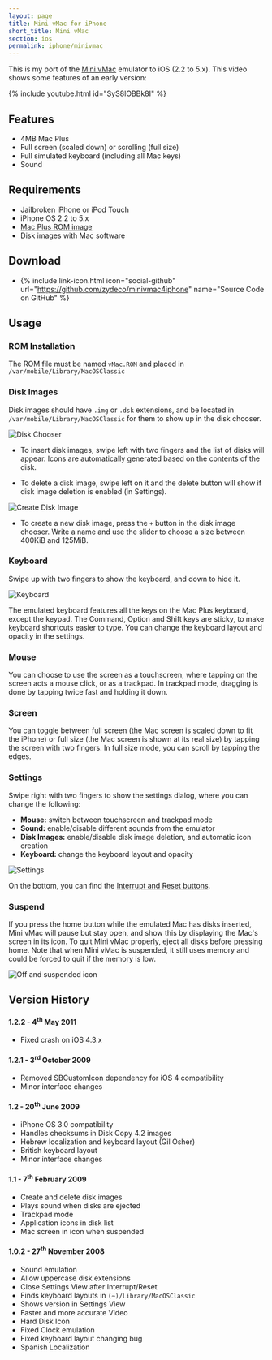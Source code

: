 ```yaml
---
layout: page
title: Mini vMac for iPhone
short_title: Mini vMac
section: ios
permalink: iphone/minivmac
---
```


This is my port of the [Mini vMac](http://www.gryphel.com/c/minivmac/) emulator
to iOS (2.2 to 5.x). This video shows some features of an early version:

{% include youtube.html id="SyS8lOBBk8I" %}

## Features

* 4MB Mac Plus
* Full screen (scaled down) or scrolling (full size)
* Full simulated keyboard (including all Mac keys)
* Sound

## Requirements

* Jailbroken iPhone or iPod Touch
* iPhone OS 2.2 to 5.x
* [Mac Plus ROM image](http://www.gryphel.com/c/minivmac/start.html)
* Disk images with Mac software

## Download

* {% include link-icon.html icon="social-github" url="https://github.com/zydeco/minivmac4iphone" name="Source Code on GitHub" %}

## Usage

### ROM Installation

The ROM file must be named `vMac.ROM` and placed in `/var/mobile/Library/MacOSClassic`

### Disk Images

Disk images should have `.img` or `.dsk` extensions, and be located in
`/var/mobile/Library/MacOSClassic` for them to show up in the disk chooser.

![Disk Chooser](/images/minivmac4iphone/1-insert-disk.png)

* To insert disk images, swipe left with two fingers and the list of disks will
    appear. Icons are automatically generated based on the contents of the disk.

* To delete a disk image, swipe left on it and the delete button will show if disk
    image deletion is enabled (in Settings).

![Create Disk Image](/images/minivmac4iphone/2-new-disk.png)

* To create a new disk image, press the `+` button in the disk image chooser.
    Write a name and use the slider to choose a size between 400KiB and 125MiB.

### Keyboard

Swipe up with two fingers to show the keyboard, and down to hide it.

![Keyboard](/images/minivmac4iphone/3-keyboard.png)

The emulated keyboard features all the keys on the Mac Plus keyboard, except
the keypad. The Command, Option and Shift keys are sticky, to make keyboard
shortcuts easier to type. You can change the keyboard layout and opacity in the
settings.

### Mouse

You can choose to use the screen as a touchscreen, where tapping on the screen
acts a mouse click, or as a trackpad. In trackpad mode, dragging is done by
tapping twice fast and holding it down.

### Screen

You can toggle between full screen (the Mac screen is scaled down to fit the
iPhone) or full size (the Mac screen is shown at its real size) by tapping the
screen with two fingers. In full size mode, you can scroll by tapping the edges.

### Settings

Swipe right with two fingers to show the settings dialog, where you can change
the following:

* **Mouse:** switch between touchscreen and trackpad mode
* **Sound:** enable/disable different sounds from the emulator
* **Disk Images:** enable/disable disk image deletion, and automatic icon creation
* **Keyboard:** change the keyboard layout and opacity

![Settings](/images/minivmac4iphone/4-settings.png)

On the bottom, you can find the [Interrupt and Reset buttons](https://en.wikipedia.org/wiki/Programmer%27s_key).

### Suspend

If you press the home button while the emulated Mac has disks inserted, Mini
vMac will pause but stay open, and show this by displaying the Mac's screen in
its icon. To quit Mini vMac properly, eject all disks before pressing home.
Note that when Mini vMac is suspended, it still uses memory and could be forced
to quit if the memory is low.

![Off and suspended icon](/images/minivmac4iphone/5-suspended-icon.png)

## Version History

#### 1.2.2 - 4<sup>th</sup> May 2011

* Fixed crash on iOS 4.3.x

#### 1.2.1 - 3<sup>rd</sup> October 2009

* Removed SBCustomIcon dependency for iOS 4 compatibility
* Minor interface changes

#### 1.2 - 20<sup>th</sup> June 2009

* iPhone OS 3.0 compatibility
* Handles checksums in Disk Copy 4.2 images
* Hebrew localization and keyboard layout (Gil Osher)
* British keyboard layout
* Minor interface changes

#### 1.1 -  7<sup>th</sup> February 2009

* Create and delete disk images
* Plays sound when disks are ejected
* Trackpad mode
* Application icons in disk list
* Mac screen in icon when suspended

#### 1.0.2 - 27<sup>th</sup> November 2008

* Sound emulation
* Allow uppercase disk extensions
* Close Settings View after Interrupt/Reset
* Finds keyboard layouts in `(~)/Library/MacOSClassic`
* Shows version in Settings View
* Faster and more accurate Video
* Hard Disk Icon
* Fixed Clock emulation
* Fixed keyboard layout changing bug
* Spanish Localization